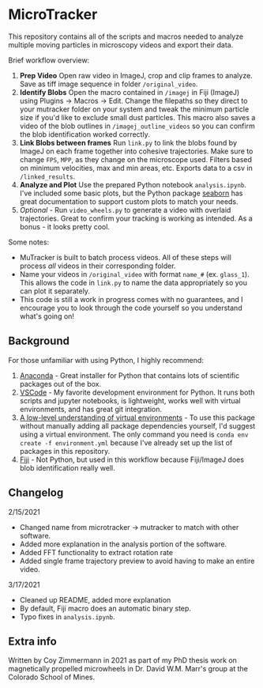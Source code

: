 # MicroTracker


This repository contains all of the scripts and macros needed to analyze multiple moving particles in microscopy videos and export their data.

Brief workflow overview:
1. **Prep Video** Open raw video in ImageJ, crop and clip frames to analyze. Save as tiff image sequence in folder `/original_video`.
2. **Identify Blobs** Open the macro contained in `/imagej` in Fiji (ImageJ) using Plugins -> Macros -> Edit. Change the filepaths so they direct to your mutracker folder on your system and tweak the minimum particle size if you'd like to exclude small dust particles. This macro also saves a video of the blob outlines in `/imagej_outline_videos` so you can confirm the blob identification worked correctly.
3. **Link Blobs between frames** Run `link.py` to link the blobs found by ImageJ on each frame together into cohesive trajectories. Make sure to change `FPS`, `MPP`, as they change on the microscope used. Filters based on minimum velocities, max and min areas, etc. Exports data to a csv in `/linked_results`.
4. **Analyze and Plot** Use the prepared Python notebook `analysis.ipynb`. I've included some basic plots, but the Python package [seaborn](https://seaborn.pydata.org/) has great documentation to support custom plots to match your needs.
5. _Optional -_ Run `video_wheels.py` to generate a video with overlaid trajectories. Great to confirm your tracking is working as intended. As a bonus - it looks pretty cool.

Some notes:
* MuTracker is built to batch process videos. All of these steps will process *all* videos in their corresponding folder.
* Name your videos in `/original_video` with format `name_#` (ex. `glass_1`). This allows the code in `link.py` to name the data appropriately so you can plot it separately.
* This code is still a work in progress comes with no guarantees, and I encourage you to look through the code yourself so you understand what's going on! 

## Background
For those unfamiliar with using Python, I highly recommend:
1. [Anaconda](https://www.anaconda.com/products/individual) - Great installer for Python that contains lots of scientific packages out of the box.
2. [VSCode](https://code.visualstudio.com/) - My favorite development environment for Python. It runs both scripts and jupyter notebooks, is lightweight, works well with virtual environments, and has great git integration.
3. [A low-level understanding of virtual environments](https://towardsdatascience.com/getting-started-with-python-environments-using-conda-32e9f2779307) - To use this package without manually adding all package dependencies yourself, I'd suggest using a virtual environment. The only command you need is `conda env create -f environment.yml` because I've already set up the list of packages in this repository.
4. [Fiji](https://imagej.net/Fiji) - Not Python, but used in this workflow because Fiji/ImageJ does blob identification really well.

## Changelog
2/15/2021
* Changed name from microtracker -> mutracker to match with other software.
* Added more explanation in the analysis portion of the software.
* Added FFT functionality to extract rotation rate
* Added single frame trajectory preview to avoid having to make an entire video.

3/17/2021
* Cleaned up README, added more explanation
* By default, Fiji macro does an automatic binary step.
* Typo fixes in `analysis.ipynb`.

## Extra info
Written by Coy Zimmermann in 2021 as part of my PhD thesis work on magnetically propelled microwheels in Dr. David W.M. Marr's group at the Colorado School of Mines.